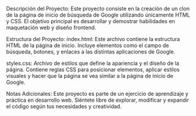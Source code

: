 Descripción del Proyecto:
Este proyecto consiste en la creación de un clon de la página de inicio de búsqueda de Google utilizando únicamente HTML y CSS. El objetivo principal es desarrollar y demostrar habilidades en maquetación web y diseño frontend.

Estructura del Proyecto:
index.html: Este archivo contiene la estructura HTML de la página de inicio. Incluye elementos como el campo de búsqueda, botones, y enlaces a las distintas aplicaciones de Google.

styles.css: Archivo de estilos que define la apariencia y el diseño de la página. Contiene reglas CSS para posicionar elementos, aplicar estilos visuales y hacer que la página se vea similar a la página de inicio de Google.


Notas Adicionales:
Este proyecto es parte de un ejercicio de aprendizaje y práctica en desarrollo web. Siéntete libre de explorar, modificar y expandir el código según tus necesidades y creatividad.
